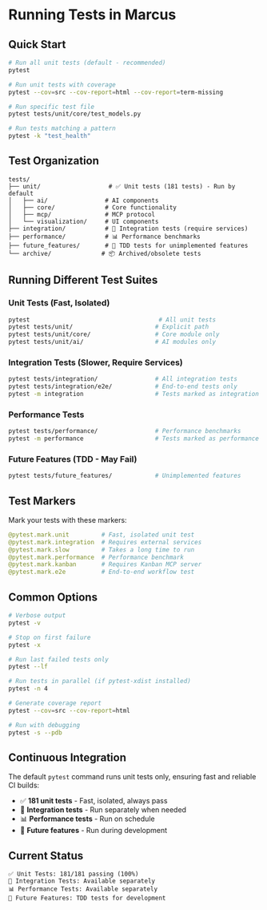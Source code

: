 # Running Tests in Marcus

## Quick Start

```bash
# Run all unit tests (default - recommended)
pytest

# Run unit tests with coverage
pytest --cov=src --cov-report=html --cov-report=term-missing

# Run specific test file
pytest tests/unit/core/test_models.py

# Run tests matching a pattern
pytest -k "test_health"
```

## Test Organization

```
tests/
├── unit/                   # ✅ Unit tests (181 tests) - Run by default
│   ├── ai/                # AI components
│   ├── core/              # Core functionality
│   ├── mcp/               # MCP protocol
│   └── visualization/     # UI components
├── integration/           # 🔶 Integration tests (require services)
├── performance/           # 📊 Performance benchmarks
├── future_features/       # 🚧 TDD tests for unimplemented features
└── archive/              # 📦 Archived/obsolete tests
```

## Running Different Test Suites

### Unit Tests (Fast, Isolated)
```bash
pytest                                    # All unit tests
pytest tests/unit/                       # Explicit path
pytest tests/unit/core/                  # Core module only
pytest tests/unit/ai/                    # AI modules only
```

### Integration Tests (Slower, Require Services)
```bash
pytest tests/integration/                # All integration tests
pytest tests/integration/e2e/            # End-to-end tests only
pytest -m integration                    # Tests marked as integration
```

### Performance Tests
```bash
pytest tests/performance/                # Performance benchmarks
pytest -m performance                    # Tests marked as performance
```

### Future Features (TDD - May Fail)
```bash
pytest tests/future_features/            # Unimplemented features
```

## Test Markers

Mark your tests with these markers:

```python
@pytest.mark.unit         # Fast, isolated unit test
@pytest.mark.integration  # Requires external services
@pytest.mark.slow         # Takes a long time to run
@pytest.mark.performance  # Performance benchmark
@pytest.mark.kanban       # Requires Kanban MCP server
@pytest.mark.e2e          # End-to-end workflow test
```

## Common Options

```bash
# Verbose output
pytest -v

# Stop on first failure
pytest -x

# Run last failed tests only
pytest --lf

# Run tests in parallel (if pytest-xdist installed)
pytest -n 4

# Generate coverage report
pytest --cov=src --cov-report=html

# Run with debugging
pytest -s --pdb
```

## Continuous Integration

The default `pytest` command runs unit tests only, ensuring fast and reliable CI builds:

- ✅ **181 unit tests** - Fast, isolated, always pass
- 🔶 **Integration tests** - Run separately when needed
- 📊 **Performance tests** - Run on schedule
- 🚧 **Future features** - Run during development

## Current Status

```
✅ Unit Tests: 181/181 passing (100%)
🔶 Integration Tests: Available separately
📊 Performance Tests: Available separately
🚧 Future Features: TDD tests for development
```
